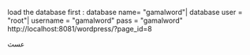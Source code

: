 load the database first :
database name= "gamalword"|
database user = "root"|
username = "gamalword"
pass = "gamalword"
http://localhost:8081/wordpress/?page_id=8

عسث
